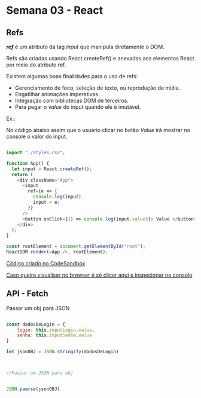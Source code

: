 # Semana 03 - React

## Refs 
_**ref**_ é um atributo da tag _input_ que manipula diretamente o DOM.

Refs são criadas usando React.createRef() e anexadas aos elementos React por meio do atributo ref.

Existem algumas boas finalidades para o uso de refs:

* Gerenciamento de foco, seleção de texto, ou reprodução de mídia.
* Engatilhar animações imperativas.
* Integração com bibliotecas DOM de terceiros.
* Para pegar o _value_ do input quando ele é imutável.

Ex.:


No código abaixo assim que o usuário clicar no botão _Value_ irá mostrar no console o valor do input.

```js

import "./styles.css";

function App() {
  let input = React.createRef();
  return (
    <div className="App">
      <input
        ref={e => {
          console.log(input)
          input = e;
        }}
      />
      <button onClick={() => console.log(input.value)}> Value </button>
    </div>
  );
}

const rootElement = document.getElementById("root");
ReactDOM.render(<App />, rootElement);

```
[Código criado no CodeSandbox](https://codesandbox.io)

[Caso queira visualisar no browser é só clicar aqui e inspecionar no console](https://ix3j0.csb.dev/)


## API - Fetch


Passar um obj para JSON
```js

const dadosDeLogin = {
    login: this.inputLogin.value,
    senha: this.inputSenha.value
}

let jsonOBJ = JSON.stringify(dadosDeLogin)



//Passar um JSON para obj


JSON.paerse(jsonOBJ)

```